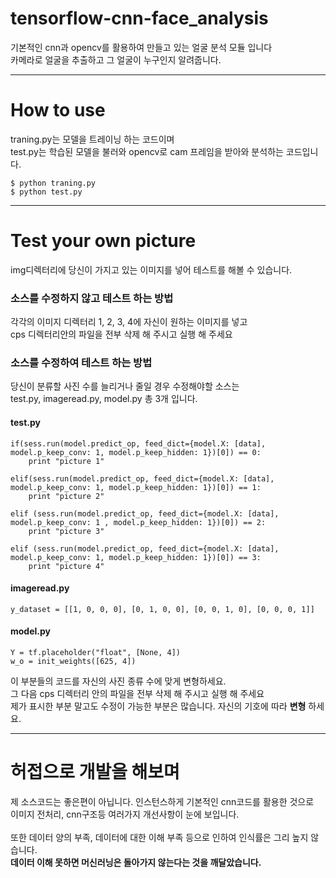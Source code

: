 # tensorflow-cnn-face_analysis

기본적인 cnn과 opencv를 활용하여 만들고 있는 얼굴 분석 모듈 입니다<br>
카메라로 얼굴을 추출하고 그 얼굴이 누구인지 알려줍니다.<br>

---

# How to use

traning.py는 모델을 트레이닝 하는 코드이며<br>
test.py는 학습된 모델을 불러와 opencv로 cam 프레임을 받아와 분석하는 코드입니다.

```
$ python traning.py
$ python test.py
```
---

# Test your own picture

img디렉터리에 당신이 가지고 있는 이미지를 넣어 테스트를 해볼 수 있습니다.<br>

### 소스를 수정하지 않고 테스트 하는 방법

각각의 이미지 디렉터리 1, 2, 3, 4에 자신이 원하는 이미지를 넣고<br>
cps 디렉터리안의 파일을 전부 삭제 해 주시고 실행 해 주세요   

### 소스를 수정하여 테스트 하는 방법

당신이 분류할 사진 수를 늘리거나 줄일 경우 수정해야할 소스는<br>
test.py, imageread.py, model.py 총 3개 입니다.<br>

#### test.py

```
if(sess.run(model.predict_op, feed_dict={model.X: [data], model.p_keep_conv: 1, model.p_keep_hidden: 1})[0]) == 0:
    print "picture 1"

elif(sess.run(model.predict_op, feed_dict={model.X: [data], model.p_keep_conv: 1, model.p_keep_hidden: 1})[0]) == 1:
    print "picture 2"

elif (sess.run(model.predict_op, feed_dict={model.X: [data], model.p_keep_conv: 1 , model.p_keep_hidden: 1})[0]) == 2:
    print "picture 3"

elif (sess.run(model.predict_op, feed_dict={model.X: [data], model.p_keep_conv: 1, model.p_keep_hidden: 1})[0]) == 3:
    print "picture 4"
```

#### imageread.py
```
y_dataset = [[1, 0, 0, 0], [0, 1, 0, 0], [0, 0, 1, 0], [0, 0, 0, 1]]
```

#### model.py
```
Y = tf.placeholder("float", [None, 4])
w_o = init_weights([625, 4])  
```

이 부분들의 코드를 자신의 사진 종류 수에 맞게 변형하세요.<br>
그 다음 cps 디렉터리 안의 파일을 전부 삭제 해 주시고 실행 해 주세요<br>
제가 표시한 부분 말고도 수정이 가능한 부분은 많습니다. 자신의 기호에 따라 **변형** 하세요.<br>


---
# 허접으로 개발을 해보며
제 소스코드는 좋은편이 아닙니다. 인스턴스하게 기본적인 cnn코드를 활용한 것으로<br>
이미지 전처리, cnn구조등 여러가지 개선사항이 눈에 보입니다.<br><br>
또한 데이터 양의 부족, 데이터에 대한 이해 부족 등으로 인하여 인식률은 그리 높지 않습니다.<br>
**데이터 이해 못하면 머신러닝은 돌아가지 않는다는 것을 깨달았습니다.**
